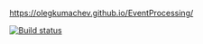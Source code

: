 
https://olegkumachev.github.io/EventProcessing/


[![Build status](https://ci.appveyor.com/api/projects/status/78c24gf5fk7m77j3?svg=true)](https://ci.appveyor.com/project/OlegKumachev/EventProcessing/actions/workflows/web.yml)


